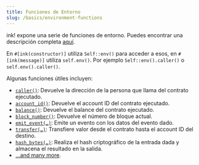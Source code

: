 ```yaml
---
title: Funciones de Entorno
slug: /basics/environment-functions
---
```


ink! expone una serie de funciones de entorno.
Puedes encontrar una descripción completa [aquí](https://docs.rs/ink_env/4.0.0/ink_env/#functions).

En `#[ink(constructor)]`  utiliza `Self::env()` para acceder a esos,
en `#[ink(message)]` utiliza `self.env()`.
Por ejemplo `Self::env().caller()` o `self.env().caller()`.

Algunas funciones útiles incluyen:

* [`caller()`](https://docs.rs/ink_env/4.0.0/ink_env/fn.caller.html): Devuelve la dirección de la persona que llama del contrato ejecutado.
* [`account_id()`](https://docs.rs/ink_env/4.0.0/ink_env/fn.account_id.html): Devuelve el account ID del contrato ejecutado.
* [`balance()`](https://docs.rs/ink_env/4.0.0/ink_env/fn.balance.html): Devuelve el balance del contrato ejecutado.
* [`block_number()`](https://docs.rs/ink_env/4.0.0/ink_env/fn.block_number.html): Devuelve el número de bloque actual.
* [`emit_event(…)`](https://docs.rs/ink_env/4.0.0/ink_env/fn.emit_event.html): Emite un evento con los datos del evento dado.
* [`transfer(…)`](https://docs.rs/ink_env/4.0.0/ink_env/fn.transfer.html): Transfiere valor desde el contrato hasta el account ID del destino.
* [`hash_bytes(…)`](https://docs.rs/ink_env/4.0.0/ink_env/fn.hash_bytes.html): Realiza el hash criptográfico de la entrada dada y almacena el resultado en la salida.
* […and many more](https://docs.rs/ink_env/4.0.0/ink_env/#functions).
